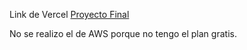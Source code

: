 Link de Vercel [Proyecto Final](https://proyecto-final-seven-self.vercel.app/)

No se realizo el de AWS porque no tengo el plan gratis.
